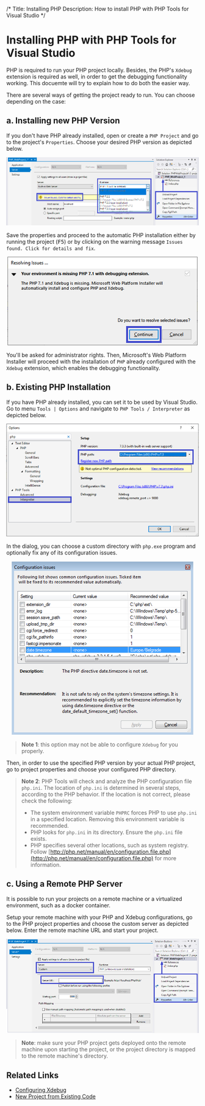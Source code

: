 /*
Title: Installing PHP
Description: How to install PHP with PHP Tools for Visual Studio
*/

# Installing PHP with PHP Tools for Visual Studio

PHP is required to run your PHP project locally. Besides, the PHP's `Xdebug` extension is required as well, in order to get the debugging functionality working. This docuemte will try to explain how to do both the easier way.

There are several ways of getting the project ready to run. You can choose depending on the case:

##  a. Installing new PHP Version

If you don't have PHP already installed, open or create a `PHP Project` and go to the project's `Properties`. Choose your desired PHP version as depicted below.

![Installing PHP Automatically](imgs/phpproject-properties-server.png)

Save the properties and proceed to the automatic PHP installation either by running the project (<kbd>F5</kbd>) or by clicking on the warning message `Issues found. Click for details and fix`.


<center markdown="1">

![Installing PHP Automatically](imgs/resolving-issues.png)

</center>


You'll be asked for administrator rights. Then, Microsoft's Web Platform Installer will proceed with the installation of `PHP` already configured with the `Xdebug` extension, which enables the debugging functionality.

## b. Existing PHP Installation

If you have PHP already installed, you can set it to be used by Visual Studio. Go to menu `Tools | Options` and navigate to `PHP Tools / Interpreter` as depicted below.

![PHP Interpreter option](imgs/install-php-interpreter.png)

In the dialog, you can choose a custom directory with `php.exe` program and optionally fix any of its configuration issues.


<center markdown="1">

![Issues dialog](imgs/install-php-options-issues.png)

</center>


> **Note 1**: this option may not be able to configure `Xdebug` for you properly.

Then, in order to use the specified PHP version by your actual PHP project, go to project properties and choose your configured PHP directory.

> **Note 2**: PHP Tools will check and analyze the PHP configuration file `php.ini`. The location of `php.ini` is determined in several steps, according to the PHP behavior. If the location is not correct, please check the following:
>
> - The system environment variable `PHPRC` forces PHP to use `php.ini` in a specified location. Removing this environment variable is recommended.
> - PHP looks for `php.ini` in its directory. Ensure the `php.ini` file exists.
> - PHP specifies several other locations, such as system registry. Follow [http://php.net/manual/en/configuration.file.php](http://php.net/manual/en/configuration.file.php) for more information.

## c. Using a Remote PHP Server

It is possible to run your projects on a remote machine or a virtualized environment, such as a docker container.

Setup your remote machine with your PHP and Xdebug configurations, go to the PHP project properties and choose the custom server as depicted below. Enter the remote machine URL and start your project.


![Issues dialog](imgs/phpproject-properties-custom.png)

> **Note**: make sure your PHP project gets deployed onto the remote machine upon starting the project, or the project directory is mapped to the remote machine's directory.


## Related Links

- [Configuring Xdebug](/debugging/configuring-xdebug)
- [New Project from Existing Code](/project/from-existing-code)
